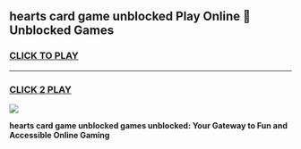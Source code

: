 
## hearts card game unblocked Play Online 👋 Unblocked Games
<h3>
<a href="https://premium.freeplayer.one?title=hearts_card_game_unblocked&ref=19F">CLICK TO PLAY</a></h3>
<hr>

<h3>
<a href="https://premium.freeplayer.one?title=hearts_card_game_unblocked&ref=19F">CLICK 2 PLAY</a>
  
</h3>

<a href="https://premium.freeplayer.one?title=hearts_card_game_unblocked&ref=19F"><img src="https://clearcache.store/games.png"></a>


**hearts card game unblocked games unblocked: Your Gateway to Fun and Accessible Online Gaming**
